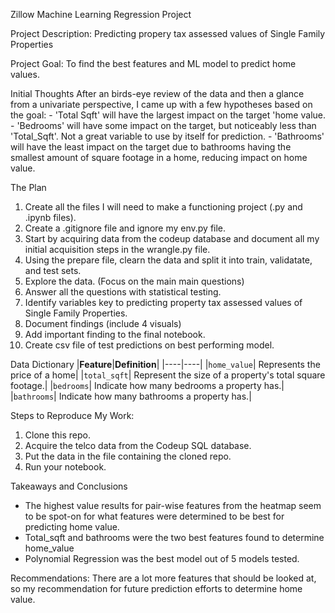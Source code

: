 Zillow Machine Learning Regression Project


Project Description:
Predicting propery tax assessed values of Single Family Properties


Project Goal:
To find the best features and ML model to predict home values.


Initial Thoughts
After an birds-eye review of the data and then a glance from a univariate perspective, I came up with a few hypotheses based on the goal:
    - 'Total Sqft' will have the largest impact on the target 'home value. 
    - 'Bedrooms' will have some impact on the target, but noticeably less than 'Total_Sqft'. Not a great variable to use by itself for prediction. 
    - 'Bathrooms' will have the least impact on the target due to bathrooms having the smallest amount of square footage in a home, reducing impact on home value.


The Plan
1. Create all the files I will need to make a functioning project (.py and .ipynb files).
2. Create a .gitignore file and ignore my env.py file.
3. Start by acquiring data from the codeup database and document all my initial acquisition steps in the wrangle.py file.
4. Using the prepare file, clearn the data and split it into train, validatate, and test sets.
5. Explore the data. (Focus on the main main questions)
6. Answer all the questions with statistical testing.
7. Identify variables key to predicting property tax assessed values of Single Family Properties. 
8. Document findings (include 4 visuals)
9. Add important finding to the final notebook.
10. Create csv file of test predictions on best performing model.


Data Dictionary
|**Feature**|**Definition**|
|----|----|
|`home_value`| Represents the price of a home|
|`total_sqft`| Represent the size of a property's total square footage.|
|`bedrooms`| Indicate how many bedrooms a property has.|
|`bathrooms`| Indicate how many bathrooms a property has.|



Steps to Reproduce My Work:
1. Clone this repo.
2. Acquire the telco data from the Codeup SQL database.
3. Put the data in the file containing the cloned repo.
4. Run your notebook.


Takeaways and Conclusions

- The highest value results for pair-wise features from the heatmap seem to be spot-on for what features were determined to be best for predicting home value.
- Total_sqft and bathrooms were the two best features found to determine home_value
- Polynomial Regression was the best model out of 5 models tested.


Recommendations:
There are a lot more features that should be looked at, so my recommendation for future prediction efforts to determine home value.